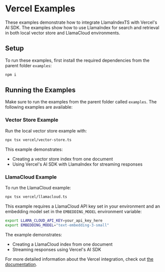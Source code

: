 # Vercel Examples

These examples demonstrate how to integrate LlamaIndexTS with Vercel's AI SDK. The examples show how to use LlamaIndex for search and retrieval in both local vector store and LlamaCloud environments.

## Setup

To run these examples, first install the required dependencies from the parent folder `examples`:

```bash
npm i
```

## Running the Examples

Make sure to run the examples from the parent folder called `examples`. The following examples are available:

### Vector Store Example

Run the local vector store example with:

```bash
npx tsx vercel/vector-store.ts
```

This example demonstrates:

- Creating a vector store index from one document
- Using Vercel's AI SDK with LlamaIndex for streaming responses

### LlamaCloud Example

To run the LlamaCloud example:

```bash
npx tsx vercel/llamacloud.ts
```

This example requires a LlamaCloud API key set in your environment and an embedding model set in the `EMBEDDING_MODEL` environment variable:

```bash
export LLAMA_CLOUD_API_KEY=your_api_key_here
export EMBEDDING_MODEL="text-embedding-3-small"
```

The example demonstrates:

- Creating a LlamaCloud index from one document
- Streaming responses using Vercel's AI SDK

For more detailed information about the Vercel integration, check out [the documentation](https://ts.llamaindex.ai/docs/llamaindex/integration/vercel).
